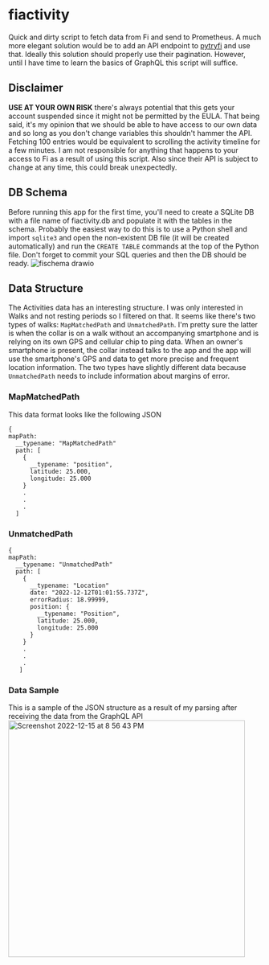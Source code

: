 # fiactivity
Quick and dirty script to fetch data from Fi and send to Prometheus. A much more elegant solution would be to add an API endpoint to [pytryfi](https://github.com/sbabcock23/pytryfi) and use that. Ideally this solution should properly use their pagination. However, until I have time to learn the basics of GraphQL this script will suffice.

## Disclaimer
**USE AT YOUR OWN RISK** there's always potential that this gets your account suspended since it might not be permitted by the EULA. That being said, it's my opinion that we should be able to have access to our own data and so long as you don't change variables this shouldn't hammer the API. Fetching 100 entries would be equivalent to scrolling the activity timeline for a few minutes. I am not responsible for anything that happens to your access to Fi as a result of using this script. Also since their API is subject to change at any time, this could break unexpectedly.

## DB Schema
Before running this app for the first time, you'll need to create a SQLite DB with a file name of fiactivity.db and populate it with the tables in the schema. Probably the easiest way to do this is to use a Python shell and import `sqlite3` and open the non-existent DB file (it will be created automatically) and run the `CREATE TABLE` commands at the top of the Python file. Don't forget to commit your SQL queries and then the DB should be ready.
![fischema drawio](https://user-images.githubusercontent.com/24487628/208002347-e3216dc7-fbf2-483c-a5d8-1ca9e6982e1c.svg)

## Data Structure
The Activities data has an interesting structure. I was only interested in Walks and not resting periods so I filtered on that. It seems like there's two types of walks: `MapMatchedPath` and `UnmatchedPath`. I'm pretty sure the latter is when the collar is on a walk without an accompanying smartphone and is relying on its own GPS and cellular chip to ping data. When an owner's smartphone is present, the collar instead talks to the app and the app will use the smartphone's GPS and data to get more precise and frequent location information. The two types have slightly different data because `UnmatchedPath` needs to include information about margins of error.

### MapMatchedPath
This data format looks like the following JSON
```
{
mapPath:
  __typename: "MapMatchedPath"
  path: [
    {
      __typename: "position",
      latitude: 25.000,
      longitude: 25.000
    }
    .
    .
    .
  ]
```

### UnmatchedPath
```
{
mapPath:
  __typename: "UnmatchedPath"
  path: [
    {
      __typename: "Location"
      date: "2022-12-12T01:01:55.737Z",
      errorRadius: 18.99999,
      position: {
        __typename: "Position",
        latitude: 25.000,
        longitude: 25.000
      }
    }
    .
    .
    .
   ]
```
### Data Sample
This is a sample of the JSON structure as a result of my parsing after receiving the data from the GraphQL API
<img width="471" alt="Screenshot 2022-12-15 at 8 56 43 PM" src="https://user-images.githubusercontent.com/24487628/208004323-627fd6c8-4ab3-4a0e-9d2f-552ed21d2090.png">

